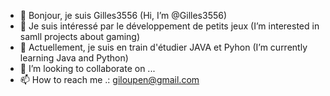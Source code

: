 - 👋 Bonjour, je suis Gilles3556 (Hi, I’m @Gilles3556)
- 👀 Je suis intéressé par le développement de petits jeux (I’m interested in samll projects about gaming)
- 🌱 Actuellement, je suis en train d'étudier JAVA et Pyhon (I’m currently learning Java and Python)
- 💞️ I’m looking to collaborate on ...
- 📫 How to reach me .: giloupen@gmail.com

<!---
Gilles3556/Gilles3556 is a ✨ special ✨ repository because its `README.md` (this file) appears on your GitHub profile.
You can click the Preview link to take a look at your changes.
--->
